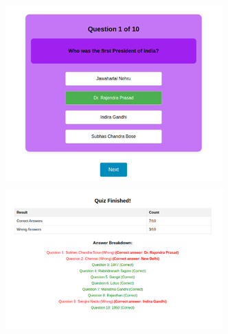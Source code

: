 ![alt text](<Screenshot from 2024-12-24 16-46-54.png>)

![alt text](<Screenshot from 2024-12-24 16-47-20.png>)